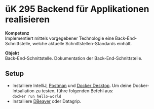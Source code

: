 # üK 295 Backend für Applikationen realisieren

**Kompetenz**\
Implementiert mittels vorgegebener Technologie eine Back-End-Schnittstelle, welche aktuelle Schnittstellen-Standards einhält. 

**Objekt**\
Back-End-Schnittstelle. Dokumentation der Back-End-Schnittstelle.

## Setup

* Installiere IntelliJ, [Postman](https://www.postman.com/downloads/) und [Docker Desktop](https://www.docker.com/products/docker-desktop). Um deine Docker-Intsallation zu testen, führe folgenden Befehl aus:\
`docker run hello-world`
* Installiere [DBeaver](https://dbeaver.io/download/) oder Datagrip.